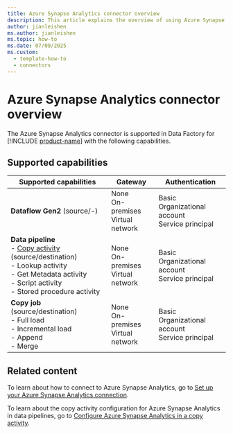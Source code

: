 ```yaml
---
title: Azure Synapse Analytics connector overview
description: This article explains the overview of using Azure Synapse Analytics.
author: jianleishen
ms.author: jianleishen
ms.topic: how-to
ms.date: 07/09/2025
ms.custom:
  - template-how-to
  - connectors
---
```


# Azure Synapse Analytics connector overview

The Azure Synapse Analytics connector is supported in Data Factory for [!INCLUDE [product-name](../includes/product-name.md)] with the following capabilities.

## Supported capabilities

| Supported capabilities                                                                 | Gateway                        | Authentication   |
|----------------------------------------------------------------------------------------|--------------------------------|------------------|
| **Dataflow Gen2** (source/-)                                                           | None<br> On-premises<br> Virtual network | Basic<br> Organizational account<br> Service principal |
| **Data pipeline** <br>- [Copy activity](connector-azure-synapse-analytics-copy-activity.md) (source/destination)<br>- Lookup activity<br>- Get Metadata activity<br>- Script activity<br>- Stored procedure activity | None<br> On-premises<br> Virtual network | Basic<br> Organizational account<br> Service principal |
| **Copy job** (source/destination) <br>- Full load<br>- Incremental load<br>- Append<br>- Merge | None<br> On-premises<br> Virtual network | Basic<br> Organizational account<br> Service principal |

## Related content

To learn about how to connect to Azure Synapse Analytics, go to [Set up your Azure Synapse Analytics connection](connector-azure-synapse-analytics.md).

To learn about the copy activity configuration for Azure Synapse Analytics in data pipelines, go to [Configure Azure Synapse Analytics in a copy activity](connector-azure-synapse-analytics-copy-activity.md).
